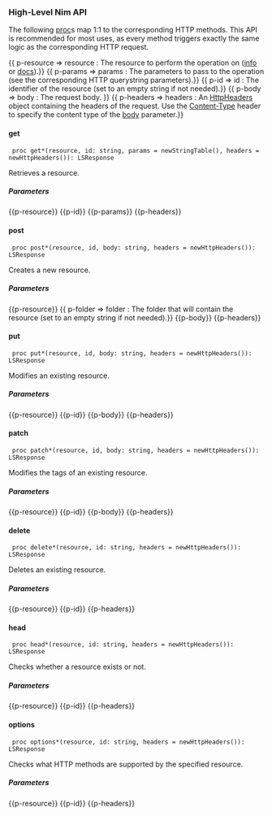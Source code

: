 ### High-Level Nim API

The following [proc](class:kwd)s map 1:1 to the corresponding HTTP methods. This API is recommended for most uses, as every method triggers exactly the same logic as the corresponding HTTP request.

{{ p-resource => resource
: The resource to perform the operation on ([info](class:kwd) or [docs](class:kwd)).}}
{{ p-params => params
: The parameters to pass to the operation (see the corresponding HTTP querystring parameters).}}
{{ p-id => id 
: The identifier of the resource (set to an empty string if not needed).}}
{{ p-body => body
: The request body. }}
{{ p-headers => headers 
: An [HttpHeaders](class:kwd) object containing the headers of the request. Use the [Content-Type](class:kwd) header to specify the content type of the [body](class:kwd) parameter.}}

#### get

     proc get*(resource, id: string, params = newStringTable(), headers = newHttpHeaders()): LSResponse

Retrieves a resource.

##### Parameters

{{p-resource}}
{{p-id}}
{{p-params}}
{{p-headers}}

#### post

     proc post*(resource, id, body: string, headers = newHttpHeaders()): LSResponse

Creates a new resource.

##### Parameters

{{p-resource}}
{{ p-folder => folder 
: The folder that will contain the resource (set to an empty string if not needed).}}
{{p-body}}
{{p-headers}}

#### put

     proc put*(resource, id, body: string, headers = newHttpHeaders()): LSResponse

Modifies an existing resource.

##### Parameters

{{p-resource}}
{{p-id}}
{{p-body}}
{{p-headers}}

#### patch

     proc patch*(resource, id, body: string, headers = newHttpHeaders()): LSResponse

Modifies the tags of an existing resource.

##### Parameters

{{p-resource}}
{{p-id}}
{{p-body}}
{{p-headers}}

#### delete

     proc delete*(resource, id: string, headers = newHttpHeaders()): LSResponse

Deletes an existing resource.

##### Parameters

{{p-resource}}
{{p-id}}
{{p-headers}}

#### head

     proc head*(resource, id: string, headers = newHttpHeaders()): LSResponse

Checks whether a resource exists or not.

##### Parameters

{{p-resource}}
{{p-id}}
{{p-headers}}

#### options

     proc options*(resource, id: string, headers = newHttpHeaders()): LSResponse

Checks what HTTP methods are supported by the specified resource.

##### Parameters

{{p-resource}}
{{p-id}}
{{p-headers}}
